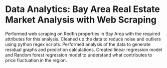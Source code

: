 # Data Analytics: Bay Area Real Estate Market Analysis with Web Scraping
Performed web scraping on Redfin properties in Bay Area with the required attributes for this analysis. Cleaned up the data to reduce noise and outliers using python regex scripts. 
Performed analysis of the data to generate residual graphs and prediction calculations. Created linear regression model and Random forest regression model to understand what contributes to price fluctuation in the region.